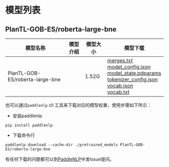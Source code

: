 #  模型列表

## PlanTL-GOB-ES/roberta-large-bne

| 模型名称 | 模型介绍 | 模型大小  | 模型下载 |
| --- | --- | --- | --- |
|PlanTL-GOB-ES/roberta-large-bne|  | 1.52G | [merges.txt](https://bj.bcebos.com/paddlenlp/models/community/PlanTL-GOB-ES/roberta-large-bne/merges.txt)<br>[model_config.json](https://bj.bcebos.com/paddlenlp/models/community/PlanTL-GOB-ES/roberta-large-bne/model_config.json)<br>[model_state.pdparams](https://bj.bcebos.com/paddlenlp/models/community/PlanTL-GOB-ES/roberta-large-bne/model_state.pdparams)<br>[tokenizer_config.json](https://bj.bcebos.com/paddlenlp/models/community/PlanTL-GOB-ES/roberta-large-bne/tokenizer_config.json)<br>[vocab.json](https://bj.bcebos.com/paddlenlp/models/community/PlanTL-GOB-ES/roberta-large-bne/vocab.json)<br>[vocab.txt](https://bj.bcebos.com/paddlenlp/models/community/PlanTL-GOB-ES/roberta-large-bne/vocab.txt) |

也可以通过`paddlenlp` cli 工具来下载对应的模型权重，使用步骤如下所示：

* 安装paddlenlp

```shell
pip install paddlenlp
```

* 下载命令行

```shell
paddlenlp download --cache-dir ./pretrained_models PlanTL-GOB-ES/roberta-large-bne
```

有任何下载的问题都可以到[PaddleNLP](https://github.com/PaddlePaddle/PaddleNLP)中发Issue提问。